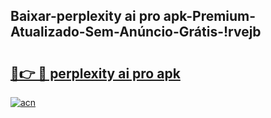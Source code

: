 
## Baixar-perplexity ai pro apk-Premium-Atualizado-Sem-Anúncio-Grátis-!rvejb

# <h2><a href="https://andorid.site?title=perplexity_ai_pro_apk&ref=27">🔗👉 🔴 perplexity ai pro apk</a></h2>

[![acn](https://github.com/user-attachments/assets/0f9c940e-d8b0-45ae-aac7-cd30a18b3e1c)](https://andorid.site?title=perplexity_ai_pro_apk&ref=27)

